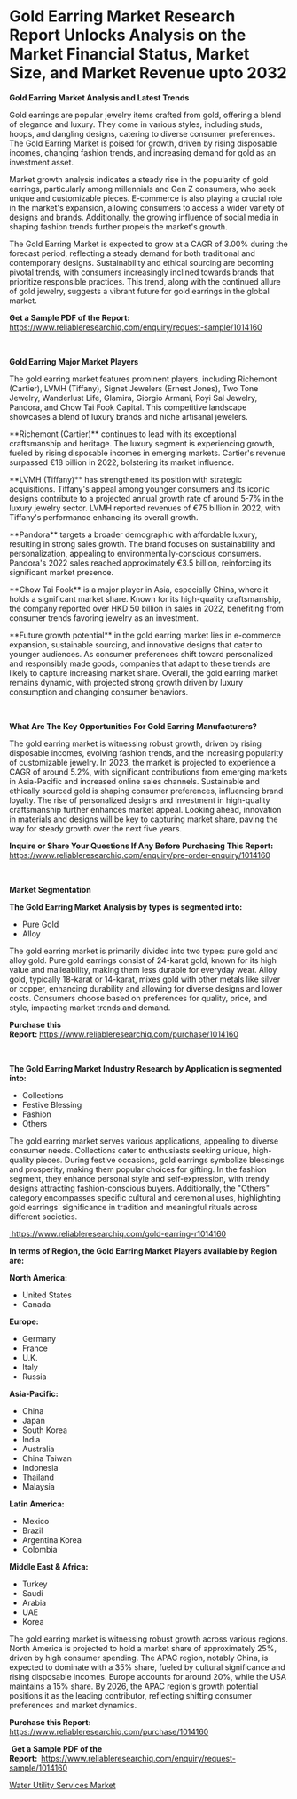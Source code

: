 <p><h1>Gold Earring Market Research Report Unlocks Analysis on the Market Financial Status, Market Size, and Market Revenue upto 2032</h1></p><p><strong>Gold Earring Market Analysis and Latest Trends</strong></p>
<p><p>Gold earrings are popular jewelry items crafted from gold, offering a blend of elegance and luxury. They come in various styles, including studs, hoops, and dangling designs, catering to diverse consumer preferences. The Gold Earring Market is poised for growth, driven by rising disposable incomes, changing fashion trends, and increasing demand for gold as an investment asset.</p><p>Market growth analysis indicates a steady rise in the popularity of gold earrings, particularly among millennials and Gen Z consumers, who seek unique and customizable pieces. E-commerce is also playing a crucial role in the market's expansion, allowing consumers to access a wider variety of designs and brands. Additionally, the growing influence of social media in shaping fashion trends further propels the market's growth.</p><p>The Gold Earring Market is expected to grow at a CAGR of 3.00% during the forecast period, reflecting a steady demand for both traditional and contemporary designs. Sustainability and ethical sourcing are becoming pivotal trends, with consumers increasingly inclined towards brands that prioritize responsible practices. This trend, along with the continued allure of gold jewelry, suggests a vibrant future for gold earrings in the global market.</p></p>
<p><strong>Get a Sample PDF of the Report:&nbsp;</strong> <a href="https://www.reliableresearchiq.com/enquiry/request-sample/1014160?utm_campaign=3030&utm_medium=2&utm_source=Github&utm_content=ia&utm_term=05032025&utm_id=gold-earring">https://www.reliableresearchiq.com/enquiry/request-sample/1014160</a></p>
<p>&nbsp;</p>
<p><strong>Gold Earring Major Market Players</strong></p>
<p><p>The gold earring market features prominent players, including Richemont (Cartier), LVMH (Tiffany), Signet Jewelers (Ernest Jones), Two Tone Jewelry, Wanderlust Life, Glamira, Giorgio Armani, Royi Sal Jewelry, Pandora, and Chow Tai Fook Capital. This competitive landscape showcases a blend of luxury brands and niche artisanal jewelers. </p><p>**Richemont (Cartier)** continues to lead with its exceptional craftsmanship and heritage. The luxury segment is experiencing growth, fueled by rising disposable incomes in emerging markets. Cartier's revenue surpassed €18 billion in 2022, bolstering its market influence.</p><p>**LVMH (Tiffany)** has strengthened its position with strategic acquisitions. Tiffany's appeal among younger consumers and its iconic designs contribute to a projected annual growth rate of around 5-7% in the luxury jewelry sector. LVMH reported revenues of €75 billion in 2022, with Tiffany's performance enhancing its overall growth.</p><p>**Pandora** targets a broader demographic with affordable luxury, resulting in strong sales growth. The brand focuses on sustainability and personalization, appealing to environmentally-conscious consumers. Pandora's 2022 sales reached approximately €3.5 billion, reinforcing its significant market presence.</p><p>**Chow Tai Fook** is a major player in Asia, especially China, where it holds a significant market share. Known for its high-quality craftsmanship, the company reported over HKD 50 billion in sales in 2022, benefiting from consumer trends favoring jewelry as an investment.</p><p>**Future growth potential** in the gold earring market lies in e-commerce expansion, sustainable sourcing, and innovative designs that cater to younger audiences. As consumer preferences shift toward personalized and responsibly made goods, companies that adapt to these trends are likely to capture increasing market share. Overall, the gold earring market remains dynamic, with projected strong growth driven by luxury consumption and changing consumer behaviors.</p></p>
<p>&nbsp;</p>
<p><strong>What Are The Key Opportunities For Gold Earring Manufacturers?</strong></p>
<p><p>The gold earring market is witnessing robust growth, driven by rising disposable incomes, evolving fashion trends, and the increasing popularity of customizable jewelry. In 2023, the market is projected to experience a CAGR of around 5.2%, with significant contributions from emerging markets in Asia-Pacific and increased online sales channels. Sustainable and ethically sourced gold is shaping consumer preferences, influencing brand loyalty. The rise of personalized designs and investment in high-quality craftsmanship further enhances market appeal. Looking ahead, innovation in materials and designs will be key to capturing market share, paving the way for steady growth over the next five years.</p></p>
<p><strong>Inquire or Share Your Questions If Any Before Purchasing This Report:</strong> <a href="https://www.reliableresearchiq.com/enquiry/pre-order-enquiry/1014160?utm_campaign=3030&utm_medium=2&utm_source=Github&utm_content=ia&utm_term=05032025&utm_id=gold-earring">https://www.reliableresearchiq.com/enquiry/pre-order-enquiry/1014160</a></p>
<p>&nbsp;</p>
<p><strong>Market Segmentation</strong></p>
<p><strong>The Gold Earring Market Analysis by types is segmented into:</strong></p>
<p><ul><li>Pure Gold</li><li>Alloy</li></ul></p>
<p><p>The gold earring market is primarily divided into two types: pure gold and alloy gold. Pure gold earrings consist of 24-karat gold, known for its high value and malleability, making them less durable for everyday wear. Alloy gold, typically 18-karat or 14-karat, mixes gold with other metals like silver or copper, enhancing durability and allowing for diverse designs and lower costs. Consumers choose based on preferences for quality, price, and style, impacting market trends and demand.</p></p>
<p><strong>Purchase this Report:&nbsp;</strong><a href="https://www.reliableresearchiq.com/purchase/1014160?utm_campaign=3030&utm_medium=2&utm_source=Github&utm_content=ia&utm_term=05032025&utm_id=gold-earring">https://www.reliableresearchiq.com/purchase/1014160</a></p>
<p>&nbsp;</p>
<p><strong>The Gold Earring Market Industry Research by Application is segmented into:</strong></p>
<p><ul><li>Collections</li><li>Festive Blessing</li><li>Fashion</li><li>Others</li></ul></p>
<p><p>The gold earring market serves various applications, appealing to diverse consumer needs. Collections cater to enthusiasts seeking unique, high-quality pieces. During festive occasions, gold earrings symbolize blessings and prosperity, making them popular choices for gifting. In the fashion segment, they enhance personal style and self-expression, with trendy designs attracting fashion-conscious buyers. Additionally, the "Others" category encompasses specific cultural and ceremonial uses, highlighting gold earrings' significance in tradition and meaningful rituals across different societies.</p></p>
<p><a href="https://www.reliableresearchiq.com/gold-earring-r1014160?utm_campaign=3030&utm_medium=2&utm_source=Github&utm_content=ia&utm_term=05032025&utm_id=gold-earring">&nbsp;https://www.reliableresearchiq.com/gold-earring-r1014160</a></p>
<p><strong>In terms of Region, the Gold Earring Market Players available by Region are:</strong></p>
<p>
    <p> <strong> North America: </strong>
        <ul>
            <li>United States</li>
            <li>Canada</li>
        </ul>
        </p> 
    <p> <strong> Europe: </strong>
        <ul>
            <li>Germany</li>
            <li>France</li>
            <li>U.K.</li>
            <li>Italy</li>
            <li>Russia</li>
        </ul>
        </p> 
    <p> <strong> Asia-Pacific: </strong>
        <ul>
            <li>China</li>
            <li>Japan</li>
            <li>South Korea</li>
            <li>India</li>
            <li>Australia</li>
            <li>China Taiwan</li>
            <li>Indonesia</li>
            <li>Thailand</li>
            <li>Malaysia</li>
        </ul>
        </p> 
    <p> <strong> Latin America: </strong>
        <ul>
            <li>Mexico</li>
            <li>Brazil</li>
            <li>Argentina Korea</li>
            <li>Colombia</li>
        </ul>
        </p> 
    <p> <strong> Middle East & Africa: </strong>
        <ul>
            <li>Turkey</li>
            <li>Saudi</li>
            <li>Arabia</li>
            <li>UAE</li>
            <li>Korea</li>
        </ul>
    </p>
    </p>
<p><p>The gold earring market is witnessing robust growth across various regions. North America is projected to hold a market share of approximately 25%, driven by high consumer spending. The APAC region, notably China, is expected to dominate with a 35% share, fueled by cultural significance and rising disposable incomes. Europe accounts for around 20%, while the USA maintains a 15% share. By 2026, the APAC region's growth potential positions it as the leading contributor, reflecting shifting consumer preferences and market dynamics.</p></p>
<p><strong>Purchase this Report: </strong><a href="https://www.reliableresearchiq.com/purchase/1014160?utm_campaign=3030&utm_medium=2&utm_source=Github&utm_content=ia&utm_term=05032025&utm_id=gold-earring">https://www.reliableresearchiq.com/purchase/1014160</a></p>
<p>&nbsp;<strong>Get a Sample PDF of the Report:&nbsp;&nbsp;</strong><a href="https://www.reliableresearchiq.com/enquiry/request-sample/1014160?utm_campaign=3030&utm_medium=2&utm_source=Github&utm_content=ia&utm_term=05032025&utm_id=gold-earring">https://www.reliableresearchiq.com/enquiry/request-sample/1014160</a></p>
<p><strong></strong></p>
<p><p><a href="https://github.com/zupankocka/Market-Research-Report-List-1/blob/main/water-utility-services-market.md?utm_campaign=3030&utm_medium=2&utm_source=Github&utm_content=ia&utm_term=05032025&utm_id=gold-earring">Water Utility Services Market</a></p></p>
